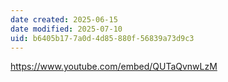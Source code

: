 ```yaml
---
date created: 2025-06-15
date modified: 2025-07-10
uid: b6405b17-7a0d-4d85-880f-56839a73d9c3
---
```


https://www.youtube.com/embed/QUTaQvnwLzM
